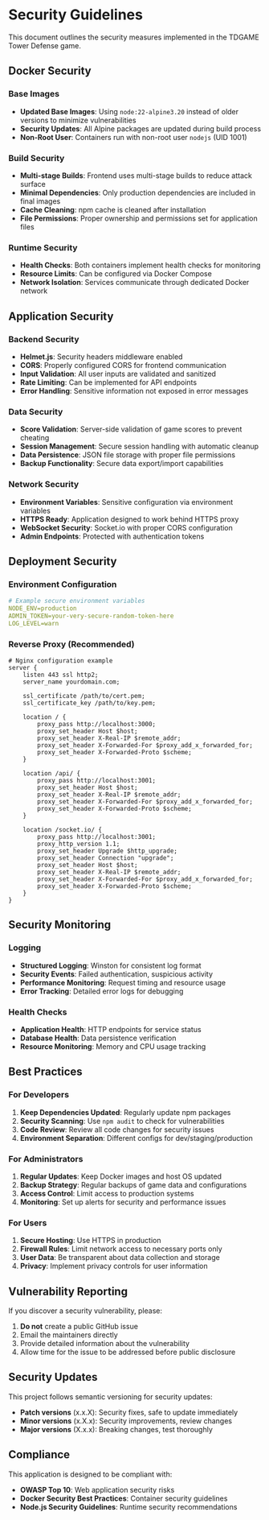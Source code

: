 # Security Guidelines

This document outlines the security measures implemented in the TDGAME Tower Defense game.

## Docker Security

### Base Images

- **Updated Base Images**: Using `node:22-alpine3.20` instead of older versions to minimize vulnerabilities
- **Security Updates**: All Alpine packages are updated during build process
- **Non-Root User**: Containers run with non-root user `nodejs` (UID 1001)

### Build Security

- **Multi-stage Builds**: Frontend uses multi-stage builds to reduce attack surface
- **Minimal Dependencies**: Only production dependencies are included in final images
- **Cache Cleaning**: npm cache is cleaned after installation
- **File Permissions**: Proper ownership and permissions set for application files

### Runtime Security

- **Health Checks**: Both containers implement health checks for monitoring
- **Resource Limits**: Can be configured via Docker Compose
- **Network Isolation**: Services communicate through dedicated Docker network

## Application Security

### Backend Security

- **Helmet.js**: Security headers middleware enabled
- **CORS**: Properly configured CORS for frontend communication
- **Input Validation**: All user inputs are validated and sanitized
- **Rate Limiting**: Can be implemented for API endpoints
- **Error Handling**: Sensitive information not exposed in error messages

### Data Security

- **Score Validation**: Server-side validation of game scores to prevent cheating
- **Session Management**: Secure session handling with automatic cleanup
- **Data Persistence**: JSON file storage with proper file permissions
- **Backup Functionality**: Secure data export/import capabilities

### Network Security

- **Environment Variables**: Sensitive configuration via environment variables
- **HTTPS Ready**: Application designed to work behind HTTPS proxy
- **WebSocket Security**: Socket.io with proper CORS configuration
- **Admin Endpoints**: Protected with authentication tokens

## Deployment Security

### Environment Configuration

```yaml
# Example secure environment variables
NODE_ENV=production
ADMIN_TOKEN=your-very-secure-random-token-here
LOG_LEVEL=warn
```

### Reverse Proxy (Recommended)

```nginx
# Nginx configuration example
server {
    listen 443 ssl http2;
    server_name yourdomain.com;
    
    ssl_certificate /path/to/cert.pem;
    ssl_certificate_key /path/to/key.pem;
    
    location / {
        proxy_pass http://localhost:3000;
        proxy_set_header Host $host;
        proxy_set_header X-Real-IP $remote_addr;
        proxy_set_header X-Forwarded-For $proxy_add_x_forwarded_for;
        proxy_set_header X-Forwarded-Proto $scheme;
    }
    
    location /api/ {
        proxy_pass http://localhost:3001;
        proxy_set_header Host $host;
        proxy_set_header X-Real-IP $remote_addr;
        proxy_set_header X-Forwarded-For $proxy_add_x_forwarded_for;
        proxy_set_header X-Forwarded-Proto $scheme;
    }
    
    location /socket.io/ {
        proxy_pass http://localhost:3001;
        proxy_http_version 1.1;
        proxy_set_header Upgrade $http_upgrade;
        proxy_set_header Connection "upgrade";
        proxy_set_header Host $host;
        proxy_set_header X-Real-IP $remote_addr;
        proxy_set_header X-Forwarded-For $proxy_add_x_forwarded_for;
        proxy_set_header X-Forwarded-Proto $scheme;
    }
}
```

## Security Monitoring

### Logging

- **Structured Logging**: Winston for consistent log format
- **Security Events**: Failed authentication, suspicious activity
- **Performance Monitoring**: Request timing and resource usage
- **Error Tracking**: Detailed error logs for debugging

### Health Checks

- **Application Health**: HTTP endpoints for service status
- **Database Health**: Data persistence verification
- **Resource Monitoring**: Memory and CPU usage tracking

## Best Practices

### For Developers

1. **Keep Dependencies Updated**: Regularly update npm packages
2. **Security Scanning**: Use `npm audit` to check for vulnerabilities
3. **Code Review**: Review all code changes for security issues
4. **Environment Separation**: Different configs for dev/staging/production

### For Administrators

1. **Regular Updates**: Keep Docker images and host OS updated
2. **Backup Strategy**: Regular backups of game data and configurations
3. **Access Control**: Limit access to production systems
4. **Monitoring**: Set up alerts for security and performance issues

### For Users

1. **Secure Hosting**: Use HTTPS in production
2. **Firewall Rules**: Limit network access to necessary ports only
3. **User Data**: Be transparent about data collection and storage
4. **Privacy**: Implement privacy controls for user information

## Vulnerability Reporting

If you discover a security vulnerability, please:

1. **Do not** create a public GitHub issue
2. Email the maintainers directly
3. Provide detailed information about the vulnerability
4. Allow time for the issue to be addressed before public disclosure

## Security Updates

This project follows semantic versioning for security updates:

- **Patch versions** (x.x.X): Security fixes, safe to update immediately
- **Minor versions** (x.X.x): Security improvements, review changes
- **Major versions** (X.x.x): Breaking changes, test thoroughly

## Compliance

This application is designed to be compliant with:

- **OWASP Top 10**: Web application security risks
- **Docker Security Best Practices**: Container security guidelines
- **Node.js Security Guidelines**: Runtime security recommendations
